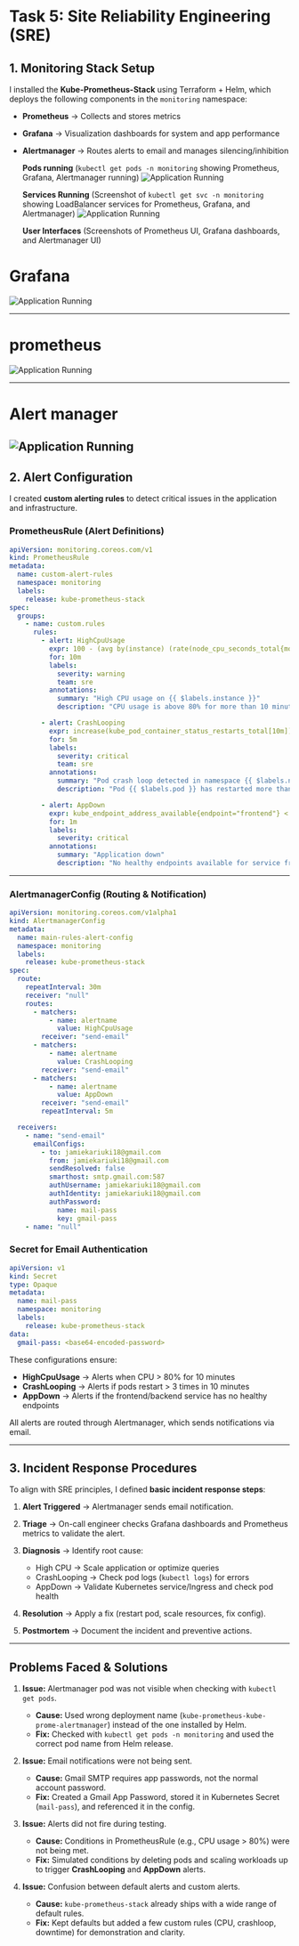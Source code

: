 # Task 5: Site Reliability Engineering (SRE)

## 1. Monitoring Stack Setup

I installed the **Kube-Prometheus-Stack** using Terraform + Helm, which deploys the following components in the `monitoring` namespace:

- **Prometheus** → Collects and stores metrics
- **Grafana** → Visualization dashboards for system and app performance
- **Alertmanager** → Routes alerts to email and manages silencing/inhibition

  **Pods running**
  (`kubectl get pods -n monitoring` showing Prometheus, Grafana, Alertmanager running)
  ![Application Running](pods.png)

  **Services Running**
  (Screenshot of `kubectl get svc -n monitoring` showing LoadBalancer services for Prometheus, Grafana, and Alertmanager)
  ![Application Running](svc.png)

  **User Interfaces**
  (Screenshots of Prometheus UI, Grafana dashboards, and Alertmanager UI)

# Grafana

![Application Running](grafan.png)

---

# prometheus

![Application Running](prom.png)

---

# Alert manager

## ![Application Running](alert.png)

## 2. Alert Configuration

I created **custom alerting rules** to detect critical issues in the application and infrastructure.

### PrometheusRule (Alert Definitions)

```yaml
apiVersion: monitoring.coreos.com/v1
kind: PrometheusRule
metadata:
  name: custom-alert-rules
  namespace: monitoring
  labels:
    release: kube-prometheus-stack
spec:
  groups:
    - name: custom.rules
      rules:
        - alert: HighCpuUsage
          expr: 100 - (avg by(instance) (rate(node_cpu_seconds_total{mode="idle"}[5m])) * 100) > 80
          for: 10m
          labels:
            severity: warning
            team: sre
          annotations:
            summary: "High CPU usage on {{ $labels.instance }}"
            description: "CPU usage is above 80% for more than 10 minutes (current: {{ $value }}%)."

        - alert: CrashLooping
          expr: increase(kube_pod_container_status_restarts_total[10m]) > 3
          for: 5m
          labels:
            severity: critical
            team: sre
          annotations:
            summary: "Pod crash loop detected in namespace {{ $labels.namespace }}"
            description: "Pod {{ $labels.pod }} has restarted more than 3 times in the last 10 minutes."

        - alert: AppDown
          expr: kube_endpoint_address_available{endpoint="frontend"} < 1
          for: 1m
          labels:
            severity: critical
          annotations:
            summary: "Application down"
            description: "No healthy endpoints available for service frontend"
```

---

### AlertmanagerConfig (Routing & Notification)

```yaml
apiVersion: monitoring.coreos.com/v1alpha1
kind: AlertmanagerConfig
metadata:
  name: main-rules-alert-config
  namespace: monitoring
  labels:
    release: kube-prometheus-stack
spec:
  route:
    repeatInterval: 30m
    receiver: "null"
    routes:
      - matchers:
          - name: alertname
            value: HighCpuUsage
        receiver: "send-email"
      - matchers:
          - name: alertname
            value: CrashLooping
        receiver: "send-email"
      - matchers:
          - name: alertname
            value: AppDown
        receiver: "send-email"
        repeatInterval: 5m

  receivers:
    - name: "send-email"
      emailConfigs:
        - to: jamiekariuki18@gmail.com
          from: jamiekariuki18@gmail.com
          sendResolved: false
          smarthost: smtp.gmail.com:587
          authUsername: jamiekariuki18@gmail.com
          authIdentity: jamiekariuki18@gmail.com
          authPassword:
            name: mail-pass
            key: gmail-pass
    - name: "null"
```

### Secret for Email Authentication

```yaml
apiVersion: v1
kind: Secret
type: Opaque
metadata:
  name: mail-pass
  namespace: monitoring
  labels:
    release: kube-prometheus-stack
data:
  gmail-pass: <base64-encoded-password>
```

These configurations ensure:

- **HighCpuUsage** → Alerts when CPU > 80% for 10 minutes
- **CrashLooping** → Alerts if pods restart > 3 times in 10 minutes
- **AppDown** → Alerts if the frontend/backend service has no healthy endpoints

All alerts are routed through Alertmanager, which sends notifications via email.

---

## 3. Incident Response Procedures

To align with SRE principles, I defined **basic incident response steps**:

1. **Alert Triggered** → Alertmanager sends email notification.
2. **Triage** → On-call engineer checks Grafana dashboards and Prometheus metrics to validate the alert.
3. **Diagnosis** → Identify root cause:

   - High CPU → Scale application or optimize queries
   - CrashLooping → Check pod logs (`kubectl logs`) for errors
   - AppDown → Validate Kubernetes service/Ingress and check pod health

4. **Resolution** → Apply a fix (restart pod, scale resources, fix config).
5. **Postmortem** → Document the incident and preventive actions.

---

## Problems Faced & Solutions

1. **Issue:** Alertmanager pod was not visible when checking with `kubectl get pods`.

   - **Cause:** Used wrong deployment name (`kube-prometheus-kube-prome-alertmanager`) instead of the one installed by Helm.
   - **Fix:** Checked with `kubectl get pods -n monitoring` and used the correct pod name from Helm release.

2. **Issue:** Email notifications were not being sent.

   - **Cause:** Gmail SMTP requires app passwords, not the normal account password.
   - **Fix:** Created a Gmail App Password, stored it in Kubernetes Secret (`mail-pass`), and referenced it in the config.

3. **Issue:** Alerts did not fire during testing.

   - **Cause:** Conditions in PrometheusRule (e.g., CPU usage > 80%) were not being met.
   - **Fix:** Simulated conditions by deleting pods and scaling workloads up to trigger **CrashLooping** and **AppDown** alerts.

4. **Issue:** Confusion between default alerts and custom alerts.

   - **Cause:** `kube-prometheus-stack` already ships with a wide range of default rules.
   - **Fix:** Kept defaults but added a few custom rules (CPU, crashloop, downtime) for demonstration and clarity.
